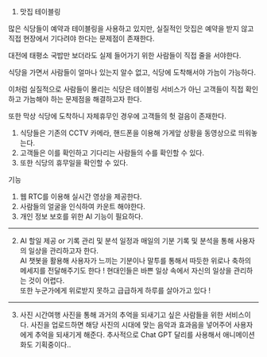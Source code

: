 1. 맛집 테이블링

많은 식당들이 예약과 테이블링을 사용하고 있지만, 실질적인 맛집은 예약을 받지 않고 직접 현장에서 기다려야 한다는 문제점이 존재한다.

대전에 태평소 국밥만 보더라도 실제 들어가기 위한 사람들이 직접 줄을 서야한다.

식당을 가면서 사람들이 얼마나 있는지 알수 없고, 식당에 도착해서야 가늠이 가능하다.

이처럼 실질적으로 사람들이 몰리는 식당은 테이블링 서비스가 아닌 고객들이 직접 확인하고 가늠해야 하는 문제점을 해결하고자 한다.

또한 막상 식당에 도착하니 자체휴무인 경우에 고객들의 헛 걸음이 존재한다.

1. 식당들은 기존의 CCTV 카메라, 핸드폰을 이용해 가게앞 상황을 동영상으로 띄워놓는다.
2. 고객들은 이를 확인하고 기다리는 사람들의 수를 확인할 수 있다.
3. 또한 식당의 휴무일을 확인할 수 있다.

기능
1. 웹 RTC를 이용해 실시간 영상을 제공한다.
2. 사람들의 얼굴을 인식하여 카운트 해야한다.
3. 개인 정보 보호를 위한 AI 기능이 필요하다.

---

2. AI 할일 제공 or 기록 관리 및 분석
일정과 매일의 기분 기록 및 분석을 통해 사용자의 일상을 관리하고자 한다.  
AI 챗봇을 활용해 사용자가 느끼는 기분이나 말투를 통해서 따듯한 위로나 축하의 메세지를 전달해주기도 한다 ! 
현대인들은 바쁜 일상 속에서 자신의 일상을 관리하는 것이 어렵다.     
또한 누군가에게 위로받지 못하고 급급하게 하루를 살아가고 있다 !


---

3. 사진 시간여행
사진을 통해 과거의 추억을 되새기고 싶은 사람들을 위한 서비스이다.
사진을 업로드하면 해당 사진의 시대에 맞는 음악과 효과음을 넣어주어 사용자에게 추억을 되새기게 해준다.
추사적으로 Chat GPT 달리를 사용해서 애니메이션 화도 기획중이다..
